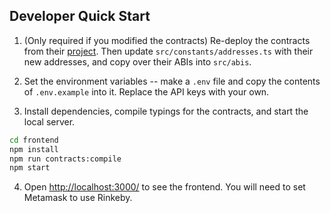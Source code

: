 ## Developer Quick Start

1. (Only required if you modified the contracts) Re-deploy the contracts from their [project](https://github.com/TR-Finance/bridge-back-better). Then update `src/constants/addresses.ts` with their new addresses, and copy over their ABIs into `src/abis`.

2. Set the environment variables -- make a `.env` file and copy the contents of `.env.example` into it. Replace the API keys with your own.

3. Install dependencies, compile typings for the contracts, and start the local server.

```sh
cd frontend
npm install
npm run contracts:compile
npm start
```

4. Open [http://localhost:3000/](http://localhost:3000/) to see the frontend. You will
   need to set Metamask to use Rinkeby.
